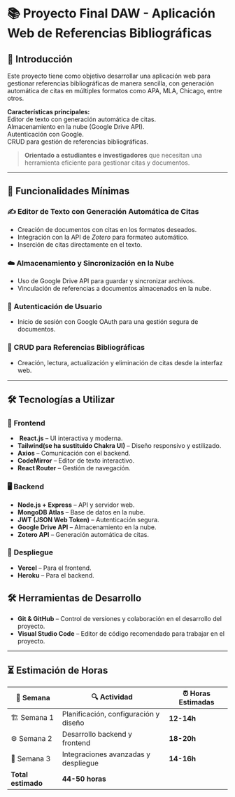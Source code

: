 # 📚 **Proyecto Final DAW - Aplicación Web de Referencias Bibliográficas**

## 📝 **Introducción**
Este proyecto tiene como objetivo desarrollar una aplicación web para gestionar referencias bibliográficas de manera sencilla, con generación automática de citas en múltiples formatos como APA, MLA, Chicago, entre otros.  

**Características principales:**  
Editor de texto con generación automática de citas.  
Almacenamiento en la nube (Google Drive API).  
Autenticación con Google.  
CRUD para gestión de referencias bibliográficas.  

>**Orientado a estudiantes e investigadores** que necesitan una herramienta eficiente para gestionar citas y documentos.

---

## 🔧 **Funcionalidades Mínimas**

### ✍️ **Editor de Texto con Generación Automática de Citas**
- Creación de documentos con citas en los formatos deseados.
- Integración con la API de *Zotero* para formateo automático.
- Inserción de citas directamente en el texto.

### ☁️ **Almacenamiento y Sincronización en la Nube**
- Uso de Google Drive API para guardar y sincronizar archivos.
- Vinculación de referencias a documentos almacenados en la nube.

### 🔐 **Autenticación de Usuario**
- Inicio de sesión con Google OAuth para una gestión segura de documentos.

### 📂 **CRUD para Referencias Bibliográficas**
- Creación, lectura, actualización y eliminación de citas desde la interfaz web.

---

## 🛠️ **Tecnologías a Utilizar**

### 🎨 **Frontend**
- ️ **React.js** – UI interactiva y moderna.
-  **Tailwind(se ha sustituido Chakra UI)** – Diseño responsivo y estilizado.
-  **Axios** – Comunicación con el backend.
-  **CodeMirror** – Editor de texto interactivo.
-  **React Router** – Gestión de navegación.

### 🖥️ **Backend**
-  **Node.js + Express** – API y servidor web.
-  **MongoDB Atlas** – Base de datos en la nube.
-  **JWT (JSON Web Token)** – Autenticación segura.
-  **Google Drive API** – Almacenamiento en la nube.
-  **Zotero API** – Generación automática de citas.

### 🚀 **Despliegue**
-  **Vercel** – Para el frontend.
-  **Heroku** – Para el backend.
  
## 🛠️ **Herramientas de Desarrollo**  

- **Git & GitHub** – Control de versiones y colaboración en el desarrollo del proyecto.  
- **Visual Studio Code** – Editor de código recomendado para trabajar en el proyecto. 

---

## ⏳ **Estimación de Horas**

| 📅 Semana | 🔍 Actividad | ⏰ Horas Estimadas |
|-----------|------------|------------------|
| 🏗️ Semana 1 | Planificación, configuración y diseño | **12-14h** |
| ⚙️ Semana 2 | Desarrollo backend y frontend | **18-20h** |
| 🚀 Semana 3 | Integraciones avanzadas y despliegue | **14-16h** |
| **Total estimado** | **44-50 horas** |




